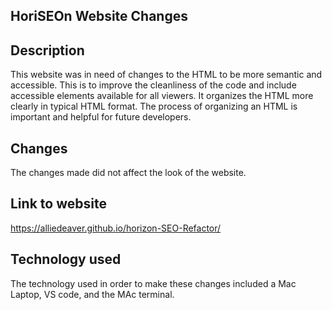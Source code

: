## HoriSEOn Website Changes
## Description
This website was in need of changes to the HTML to be more semantic and accessible. This is to improve the cleanliness of the code and include accessible elements available for all viewers. It organizes the HTML more clearly in typical HTML format. The process of organizing an HTML is important and helpful for future developers. 
## Changes
The changes made did not affect the look of the website. 
## Link to website 
https://alliedeaver.github.io/horizon-SEO-Refactor/
## Technology used
The technology used in order to make these changes included a Mac Laptop, VS code, and the MAc terminal.
